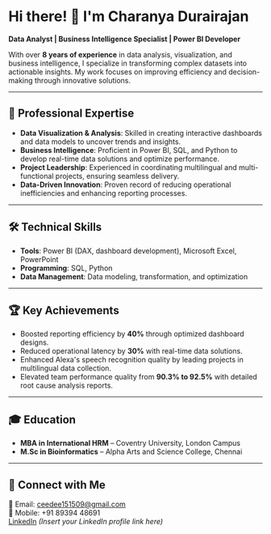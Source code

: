 # Hi there! 👋 I'm Charanya Durairajan

**Data Analyst | Business Intelligence Specialist | Power BI Developer**

With over **8 years of experience** in data analysis, visualization, and business intelligence, I specialize in transforming complex datasets into actionable insights. My work focuses on improving efficiency and decision-making through innovative solutions.

---

## 💼 Professional Expertise  
- **Data Visualization & Analysis**: Skilled in creating interactive dashboards and data models to uncover trends and insights.  
- **Business Intelligence**: Proficient in Power BI, SQL, and Python to develop real-time data solutions and optimize performance.  
- **Project Leadership**: Experienced in coordinating multilingual and multi-functional projects, ensuring seamless delivery.  
- **Data-Driven Innovation**: Proven record of reducing operational inefficiencies and enhancing reporting processes.

---

## 🛠 Technical Skills  
- **Tools**: Power BI (DAX, dashboard development), Microsoft Excel, PowerPoint  
- **Programming**: SQL, Python  
- **Data Management**: Data modeling, transformation, and optimization  

---

## 🏆 Key Achievements  
- Boosted reporting efficiency by **40%** through optimized dashboard designs.  
- Reduced operational latency by **30%** with real-time data solutions.  
- Enhanced Alexa's speech recognition quality by leading projects in multilingual data collection.  
- Elevated team performance quality from **90.3% to 92.5%** with detailed root cause analysis reports.

---

## 🎓 Education  
- **MBA in International HRM** – Coventry University, London Campus  
- **M.Sc in Bioinformatics** – Alpha Arts and Science College, Chennai  

---

## 🚀 Connect with Me  
📧 Email: [ceedee151509@gmail.com](mailto:ceedee151509@gmail.com)  
📱 Mobile: +91 89394 48691  
[LinkedIn](#) *(Insert your LinkedIn profile link here)*  

